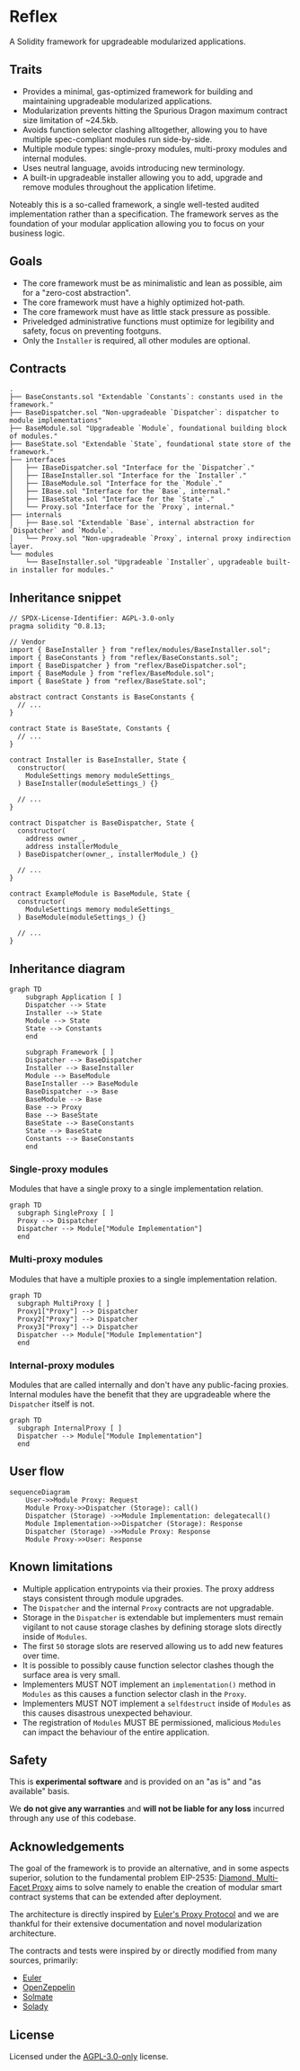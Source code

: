 # Reflex

A Solidity framework for upgradeable modularized applications.

## Traits

- Provides a minimal, gas-optimized framework for building and maintaining upgradeable modularized applications.
- Modularization prevents hitting the Spurious Dragon maximum contract size limitation of ~24.5kb.
- Avoids function selector clashing alltogether, allowing you to have multiple spec-compliant modules run side-by-side.
- Multiple module types: single-proxy modules, multi-proxy modules and internal modules.
- Uses neutral language, avoids introducing new terminology.
- A built-in upgradeable installer allowing you to add, upgrade and remove modules throughout the application lifetime.

Noteably this is a so-called framework, a single well-tested audited implementation rather than a specification.
The framework serves as the foundation of your modular application allowing you to focus on your business logic.

## Goals

- The core framework must be as minimalistic and lean as possible, aim for a "zero-cost abstraction".
- The core framework must have a highly optimized hot-path.
- The core framework must have as little stack pressure as possible.
- Priveledged administrative functions must optimize for legibility and safety, focus on preventing footguns.
- Only the `Installer` is required, all other modules are optional.

## Contracts

```
.
├── BaseConstants.sol "Extendable `Constants`: constants used in the framework."
├── BaseDispatcher.sol "Non-upgradeable `Dispatcher`: dispatcher to module implementations"
├── BaseModule.sol "Upgradeable `Module`, foundational building block of modules."
├── BaseState.sol "Extendable `State`, foundational state store of the framework."
├── interfaces
│   ├── IBaseDispatcher.sol "Interface for the `Dispatcher`."
│   ├── IBaseInstaller.sol "Interface for the `Installer`."
│   ├── IBaseModule.sol "Interface for the `Module`."
│   ├── IBase.sol "Interface for the `Base`, internal."
│   ├── IBaseState.sol "Interface for the `State`."
│   └── Proxy.sol "Interface for the `Proxy`, internal."
├── internals
│   ├── Base.sol "Extendable `Base`, internal abstraction for `Dispatcher` and `Module`.
│   └── Proxy.sol "Non-upgradeable `Proxy`, internal proxy indirection layer.
└── modules
    └── BaseInstaller.sol "Upgradeable `Installer`, upgradeable built-in installer for modules."
```

## Inheritance snippet

```solidity
// SPDX-License-Identifier: AGPL-3.0-only
pragma solidity ^0.8.13;

// Vendor
import { BaseInstaller } from "reflex/modules/BaseInstaller.sol";
import { BaseConstants } from "reflex/BaseConstants.sol";
import { BaseDispatcher } from "reflex/BaseDispatcher.sol";
import { BaseModule } from "reflex/BaseModule.sol";
import { BaseState } from "reflex/BaseState.sol";

abstract contract Constants is BaseConstants {
  // ...
}

contract State is BaseState, Constants {
  // ...
}

contract Installer is BaseInstaller, State {
  constructor(
    ModuleSettings memory moduleSettings_
  ) BaseInstaller(moduleSettings_) {}

  // ...
}

contract Dispatcher is BaseDispatcher, State {
  constructor(
    address owner_,
    address installerModule_
  ) BaseDispatcher(owner_, installerModule_) {}

  // ...
}

contract ExampleModule is BaseModule, State {
  constructor(
    ModuleSettings memory moduleSettings_
  ) BaseModule(moduleSettings_) {}

  // ...
}

```

## Inheritance diagram

```mermaid
graph TD
    subgraph Application [ ]
    Dispatcher --> State
    Installer --> State
    Module --> State
    State --> Constants
    end

    subgraph Framework [ ]
    Dispatcher --> BaseDispatcher
    Installer --> BaseInstaller
    Module --> BaseModule
    BaseInstaller --> BaseModule
    BaseDispatcher --> Base
    BaseModule --> Base
    Base --> Proxy
    Base --> BaseState
    BaseState --> BaseConstants
    State --> BaseState
    Constants --> BaseConstants
    end
```

### Single-proxy modules

Modules that have a single proxy to a single implementation relation.

```mermaid
graph TD
  subgraph SingleProxy [ ]
  Proxy --> Dispatcher
  Dispatcher --> Module["Module Implementation"]
  end
```

### Multi-proxy modules

Modules that have a multiple proxies to a single implementation relation.

```mermaid
graph TD
  subgraph MultiProxy [ ]
  Proxy1["Proxy"] --> Dispatcher
  Proxy2["Proxy"] --> Dispatcher
  Proxy3["Proxy"] --> Dispatcher
  Dispatcher --> Module["Module Implementation"]
  end
```

### Internal-proxy modules

Modules that are called internally and don't have any public-facing proxies.
Internal modules have the benefit that they are upgradeable where the `Dispatcher` itself is not.

```mermaid
graph TD
  subgraph InternalProxy [ ]
  Dispatcher --> Module["Module Implementation"]
  end
```

## User flow

```mermaid
sequenceDiagram
    User->>Module Proxy: Request
    Module Proxy->>Dispatcher (Storage): call()
    Dispatcher (Storage) ->>Module Implementation: delegatecall()
    Module Implementation->>Dispatcher (Storage): Response
    Dispatcher (Storage) ->>Module Proxy: Response
    Module Proxy->>User: Response
```

## Known limitations

- Multiple application entrypoints via their proxies. The proxy address stays consistent through module upgrades.
- The `Dispatcher` and the internal `Proxy` contracts are not upgradable.
- Storage in the `Dispatcher` is extendable but implementers must remain vigilant to not cause storage clashes by defining storage slots directly inside of `Modules`.
- The first `50` storage slots are reserved allowing us to add new features over time.
- It is possible to possibly cause function selector clashes though the surface area is very small.
- Implementers MUST NOT implement an `implementation()` method in `Modules` as this causes a function selector clash in the `Proxy`.
- Implementers MUST NOT implement a `selfdestruct` inside of `Modules` as this causes disastrous unexpected behaviour.
- The registration of `Modules` MUST BE permissioned, malicious `Modules` can impact the behaviour of the entire application.

## Safety

This is **experimental software** and is provided on an "as is" and "as available" basis.

We **do not give any warranties** and **will not be liable for any loss** incurred through any use of this codebase.

## Acknowledgements

The goal of the framework is to provide an alternative, and in some aspects superior, solution to the fundamental problem EIP-2535: [Diamond, Multi-Facet Proxy](https://eips.ethereum.org/EIPS/eip-2535) aims to solve namely to enable the creation of modular smart contract systems that can be extended after deployment.

The architecture is directly inspired by [Euler's Proxy Protocol](https://docs.euler.finance/developers/proxy-protocol) and we are thankful for their extensive documentation and novel modularization architecture.

The contracts and tests were inspired by or directly modified from many sources, primarily:

- [Euler](https://github.com/euler-xyz/euler-contracts)
- [OpenZeppelin](https://github.com/OpenZeppelin/openzeppelin-contracts)
- [Solmate](https://github.com/transmissions11/solmate)
- [Solady](https://github.com/Vectorized/solady)

## License

Licensed under the [AGPL-3.0-only](/LICENSE) license.
